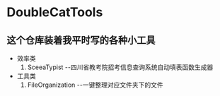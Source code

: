 # DoubleCatTools
## 这个仓库装着我平时写的各种小工具

- 效率类
	1. SceeaTypist --四川省教考院招考信息查询系统自动填表函数生成器
- 工具类
	1. FileOrganization --一键整理对应文件夹下的文件